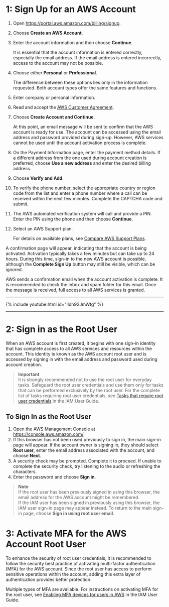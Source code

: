 # 1: Sign Up for an AWS Account

1. Open <a href="https://portal.aws.amazon.com/billing/signup" target="_blank">https://portal.aws.amazon.com/billing/signup</a>.
2. Choose **Create an AWS Account**.

3. Enter the account information and then choose **Continue**.

   It is essential that the account information is entered correctly, especially the email address. If the email address is entered incorrectly, access to the account may not be possible.

4. Choose either **Personal** or **Professional**.

   The difference between these options lies only in the information requested. Both account types offer the same features and functions.

5. Enter company or personal information.

6. Read and accept the <a href="https://aws.amazon.com/agreement/" target="_blank">AWS Customer Agreement</a>.

7. Choose **Create Account and Continue**.

   At this point, an email message will be sent to confirm that the AWS account is ready for use. The account can be accessed using the email address and password provided during sign-up. However, AWS services cannot be used until the account activation process is complete.

8. On the Payment Information page, enter the payment method details. If a different address from the one used during account creation is preferred, choose **Use a new address** and enter the desired billing address.

9. Choose **Verify and Add**.

10. To verify the phone number, select the appropriate country or region code from the list and enter a phone number where a call can be received within the next few minutes. Complete the CAPTCHA code and submit.

11. The AWS automated verification system will call and provide a PIN. Enter the PIN using the phone and then choose **Continue**.

12. Select an AWS Support plan.

    For details on available plans, see <a href="https://aws.amazon.com/premiumsupport/plans/" target="_blank">Compare AWS Support Plans</a>.

A confirmation page will appear, indicating that the account is being activated. Activation typically takes a few minutes but can take up to 24 hours. During this time, sign-in to the new AWS account is possible, although the **Complete Sign Up** button may still be visible, which can be ignored.

AWS sends a confirmation email when the account activation is complete. It is recommended to check the inbox and spam folder for this email. Once the message is received, full access to all AWS services is granted.


---

{% include youtube.html id="lIdh92JmWtg" %}

---

# 2: Sign in as the Root User

When an AWS account is first created, it begins with one sign-in identity that has complete access to all AWS services and resources within the account. This identity is known as the AWS account root user and is accessed by signing in with the email address and password used during account creation.

> **Important**  
> It is strongly recommended not to use the root user for everyday tasks. Safeguard the root user credentials and use them only for tasks that can be performed exclusively by the root user. For the complete list of tasks requiring root user credentials, see <a href="https://docs.aws.amazon.com/IAM/latest/UserGuide/root-user-tasks.html" target="_blank">Tasks that require root user credentials</a> in the IAM User Guide.

## To Sign In as the Root User

1. Open the AWS Management Console at <a href="https://console.aws.amazon.com/" target="_blank">https://console.aws.amazon.com/</a>.
2. If this browser has not been used previously to sign in, the main sign-in page will appear. If the account owner is signing in, they should select **Root user**, enter the email address associated with the account, and choose **Next**.
3. A security check may be prompted. Complete it to proceed. If unable to complete the security check, try listening to the audio or refreshing the characters.
4. Enter the password and choose **Sign in**.

> **Note**  
> If the root user has been previously signed in using this browser, the email address for the AWS account might be remembered.  
> If the IAM user has been signed in previously using this browser, the IAM user sign-in page may appear instead. To return to the main sign-in page, choose **Sign in using root user email**.

# 3: Activate MFA for the AWS Account Root User

To enhance the security of root user credentials, it is recommended to follow the security best practice of activating multi-factor authentication (MFA) for the AWS account. Since the root user has access to perform sensitive operations within the account, adding this extra layer of authentication provides better protection.

Multiple types of MFA are available. For instructions on activating MFA for the root user, see <a href="https://docs.aws.amazon.com/IAM/latest/UserGuide/id_credentials_mfa_enable.html" target="_blank">Enabling MFA devices for users in AWS</a> in the IAM User Guide.
